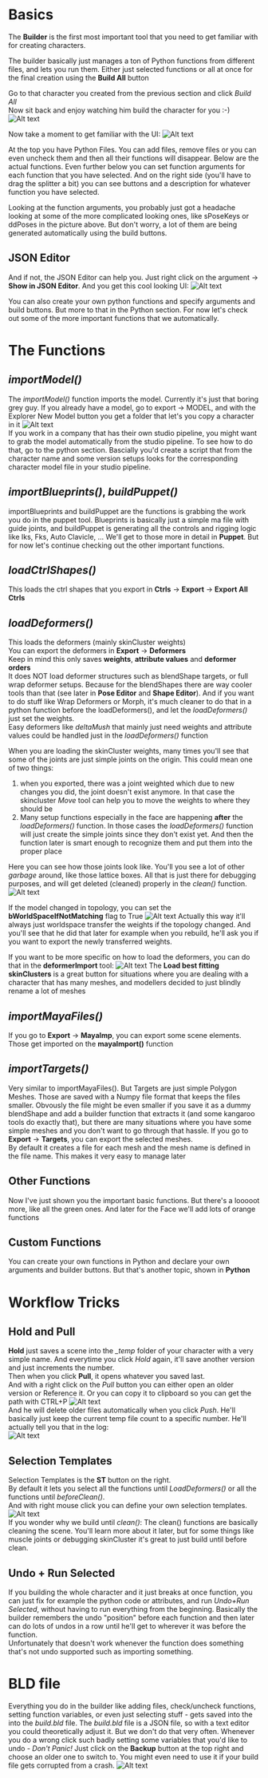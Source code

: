 
# Basics
The **Builder** is the first most important tool that you need to get familiar with for creating characters.

The builder basically just manages a ton of Python functions from different files, and lets
you run them. Either just selected functions or all at once for the final creation using the **Build All** button

Go to that character you created from the previous section and click *Build All*  
Now sit back and enjoy watching him build the character for you :-)
![Alt text](images/builder_buildAll.gif)

Now take a moment to get familiar with the UI:
![Alt text](images/builder_filesAndFunctions.jpg)

At the top you have Python Files. You can add files, remove files or you can even uncheck them and then all their functions will disappear.
Below are the actual functions. Even further below you can set function arguments for each function that you have selected.
And on the right side (you'll have to drag the splitter a bit) you can see buttons and a description for 
whatever function you have selected.


Looking at the function arguments, you probably just got a headache looking at some of the more complicated looking ones,
like sPoseKeys or ddPoses in the picture above. But don't worry, a lot of them are being generated automatically using the
build buttons.  

## JSON Editor
And if not, the JSON Editor can help you. Just right click on the argument -> **Show in JSON Editor**. And you get this cool looking UI:
![Alt text](images/builder_jsoneditor.jpg)





You can also create your own python functions and specify arguments and build buttons. But more to that
in the Python section.
For now let's check out some of the more important functions that we automatically.  


# The Functions

## *importModel()* 

The *importModel()* function imports the model. Currently it's just that boring grey guy. 
If you already have a model, go to export -> MODEL, and with the Explorer New Model button
you get a folder that let's you copy a character in it
![Alt text](images/addModel.gif)  
If you work in a company that has their own studio pipeline, you might want to grab
the model automatically from the studio pipeline. To see how to do that, go to the python section.
Bascially you'd create a script that from the character name and some version setups looks for the corresponding character model file
in your studio pipeline.


## *importBlueprints()*, *buildPuppet()*
importBlueprints and buildPuppet are the functions is grabbing the work you do in the puppet tool.
Blueprints is basically just a simple ma file with guide joints, and buildPuppet is generating all the 
controls and rigging logic like Iks, Fks, Auto Clavicle, ...
We'll get to those more in detail in **Puppet**. But for now let's continue checking out the 
other important functions.


## *loadCtrlShapes()*
This loads the ctrl shapes that you export in **Ctrls** -> **Export** -> **Export All Ctrls** 


## *loadDeformers()*
This loads the deformers (mainly skinCluster weights)   
You can export the deformers in **Export** -> **Deformers**  
Keep in mind this only saves **weights**, **attribute values** and **deformer orders**  
It does NOT load deformer structures such as blendShape targets, or full wrap deformer setups.
Because for the blendShapes there are way cooler tools than that (see later in **Pose Editor** and **Shape Editor**).
And if you want to do stuff like Wrap Deformers or Morph, it's much cleaner to do that in a 
python function before the loadDeformers(), and let the *loadDeformers()* just set the weights.  
Easy deformers like *deltaMush* that mainly just need weights and attribute values could be handled
just in the *loadDeformers()* function

When you are loading the skinCluster weights, many times you'll see that some of the joints are just simple joints on the origin.
This could mean one of two things:

1. when you exported, there was a joint weighted which due to new changes you did, the joint doesn't exist anymore.
In that case the skincluster *Move* tool can help you to move the weights to where they should be
2. Many setup functions especially in the face are happening **after** the *loadDeformers()* function. In those cases
the *loadDeformers()* function will just create the simple joints since they don't exist yet. And then 
the function later is smart enough to recognize them and put them into the proper place

Here you can see how those joints look like. You'll you see a lot of other *garbage* around, like those lattice boxes.
All that is just there for debugging purposes, and will get deleted (cleaned) properly in the *clean()* function. 
![Alt text](images/builder_jointsAtOrigin.jpg)

If the model changed in topology, you can set the **bWorldSpaceIfNotMatching** flag to True
![Alt text](images/builder_loadDeformerWorldspace.jpg)
Actually this way it'll always just worldspace transfer the weights if the topology changed. And you'll see that he
did that later for example when you rebuild, he'll ask you if you want to export the newly transferred weights.

If you want to be more specific on how to load the deformers, you can do that in the **deformerImport** tool:
![Alt text](images/builder_importDeformers.jpg)
The **Load best fitting skinClusters** is a great button for situations where you are dealing with a character that has
many meshes, and modellers decided to just blindly rename a lot of meshes




## *importMayaFiles()*
If you go to **Export** -> **MayaImp**, you can export some scene elements. Those get imported on the **mayaImport()** function

## *importTargets()*
Very similar to importMayaFiles(). But Targets are just simple Polygon Meshes. Those are saved with a Numpy file format
that keeps the files smaller. Obvously the file might be even smaller if you save it as a dummy blendShape and add a builder function that extracts it (and some kangaroo tools do exactly that),
but there are many situations where you have some simple meshes and you don't want to go through that hassle.
If you go to **Export** -> **Targets**, you can export the selected meshes.  
By default it creates a file for each mesh and the mesh name is defined in the file name. 
This makes it very easy to manage later


## Other Functions
Now I've just shown you the important basic functions. But there's a looooot more, like all the green ones.
And later for the Face we'll add lots of orange functions


## Custom Functions
You can create your own functions in Python and declare your own arguments and builder buttons. But that's another topic, shown in **Python**  


# Workflow Tricks

## Hold and Pull
**Hold** just saves a scene into the *_temp* folder of your character with a very simple name. And everytime you 
click *Hold* again, it'll save another version and just increments the number.  
Then when you click **Pull**, it opens whatever you saved last.  
And with a right click on the *Pull* button you can either open an older version or Reference it. Or you can copy it to clipboard so
you can get the path with CTRL+P
![Alt text](images/PullScene.gif)  
And he will delete older files automatically when you click *Push*.
He'll basically just keep the current temp file count to a specific number. He'll actually tell you that in the log:   
![Alt text](images/pushSceneLog.jpg)


## Selection Templates
Selection Templates is the **ST** button on the right.  
By default it lets you select all the functions until *LoadDeformers()* or all the functions until *beforeClean()*.  
And with right mouse click you can define your own selection templates.  
![Alt text](images/builder_selectionTemplate.gif)  
If you wonder why we build until *clean()*: The clean() functions are basically cleaning the scene.
You'll learn more about it later, but for some things like muscle joints or debugging skinCluster it's
great to just build until before clean.


## Undo + Run Selected
If you building the whole character and it just breaks at once function, you can just fix for example the python code or
attributes, and run *Undo+Run Selected*, without having to run everything from the beginning. Basically the builder
remembers the undo "position" before each function and then later can do lots of undos in a row until he'll get to
wherever it was before the function.  
Unfortunately that doesn't work whenever the function does something that's not undo supported such as importing something.


# BLD file
Everything you do in the builder like adding files, check/uncheck functions, setting function variables, or even
just selecting stuff - gets saved into the into the *build.bld* file. The *build.bld* file is a
JSON file, so with a text editor you could theoretically adjust it. But we don't do that very often.
Whenever you do a wrong click such badly setting some variables that you'd like to undo - *Don't Panic!*
Just click on the **Backup** button at the top right and choose an older one to switch to. You might even need to use
it if your build file gets corrupted from a crash.
![Alt text](images/builder_backups.gif)
